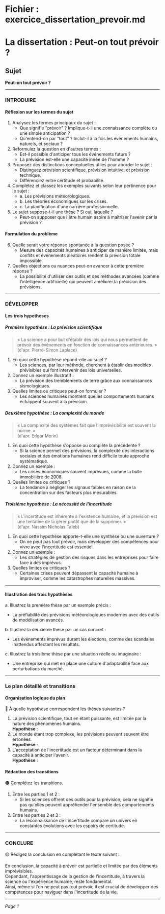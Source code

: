 # Fichier : exercice_dissertation_prevoir.md

# La dissertation : Peut-on tout prévoir ?

## Sujet
**Peut-on tout prévoir ?**

---

### INTRODUIRE

#### Réflexion sur les termes du sujet

1. Analysez les termes principaux du sujet :
   - Que signifie "prévoir" ? Implique-t-il une connaissance complète ou une simple anticipation ?
   - Qu'entend-on par "tout" ? Inclut-il à la fois les événements humains, naturels, et sociaux ?
2. Reformulez la question en d'autres termes :
   - Est-il possible d'anticiper tous les événements futurs ?
   - La prévision est-elle une capacité innée de l'homme ?
3. Proposez des distinctions conceptuelles utiles pour aborder le sujet :
   - Distinguez prévision scientifique, prévision intuitive, et prévision technique.
   - Différenciez entre certitude et probabilité.
4. Complétez et classez les exemples suivants selon leur pertinence pour le sujet :
   - a. Les prévisions météorologiques.
   - b. Les théories économiques sur les crises.
   - c. La planification d'une carrière professionnelle.
5. Le sujet suppose-t-il une thèse ? Si oui, laquelle ?
   - Peut-on supposer que l'être humain aspire à maîtriser l'avenir par la prévision ?

#### Formulation du problème

6. Quelle serait votre réponse spontanée à la question posée ?
   - Mesure des capacités humaines à anticiper de manière limitée, mais conflits et événements aléatoires rendent la prévision totale impossible.
7. Quelles objections ou nuances peut-on avancer à cette première réponse ?
   - La possibilité d'utiliser des outils et des méthodes avancées (comme l'intelligence artificielle) qui peuvent améliorer la précision des prévisions.

---

### DÉVELOPPER

#### Les trois hypothèses

##### Première hypothèse : La prévision scientifique

> « La science a pour but d'établir des lois qui nous permettent de prévoir des événements en fonction de connaissances antérieures. »  
> (d'apr. Pierre-Simon Laplace)

1. En quoi cette hypothèse répond-elle au sujet ?
   - Les sciences, par leur méthode, cherchent à établir des modèles prévisibles qui font intervenir des lois universelles.
2. Donnez un exemple illustratif :
   - La prévision des tremblements de terre grâce aux connaissances sismologiques.
3. Quelles limites ou critiques peut-on formuler ?
   - Les sciences humaines montrent que les comportements humains échappent souvent à la prévision.

##### Deuxième hypothèse : La complexité du monde

> « La complexité des systèmes fait que l'imprévisibilité est souvent la norme. »  
> (d'apr. Edgar Morin)

1. En quoi cette hypothèse s'oppose ou complète la précédente ?
   - Si la science permet des prévisions, la complexité des interactions sociales et des émotions humaines rend difficile toute approche systématique.
2. Donnez un exemple :
   - Les crises économiques souvent imprévues, comme la bulle immobilière de 2008.
3. Quelles limites ou critiques ?
   - La tendance à négliger les signaux faibles en raison de la concentration sur des facteurs plus mesurables.

##### Troisième hypothèse : La nécessité de l'incertitude

> « L'incertitude est inhérente à l'existence humaine, et la prévision est une tentative de la gérer plutôt que de la supprimer. »  
> (d'apr. Nassim Nicholas Taleb)

1. En quoi cette hypothèse apporte-t-elle une synthèse ou une ouverture ?
   - On ne peut pas tout prévoir, mais développer des compétences pour vivre avec l'incertitude est essentiel.
2. Donnez un exemple :
   - Les stratégies de gestion des risques dans les entreprises pour faire face à des imprévus.
3. Quelles limites ou critiques ?
   - Certaines crises peuvent dépassent la capacité humaine à improviser, comme les catastrophes naturelles massives.

---

#### Illustration des trois hypothèses

a. Illustrez la première thèse par un exemple précis :
   - La préfiabilité des prévisions météorologiques modernes avec des outils de modélisation avancés.

b. Illustrez la deuxième thèse par un cas concret :
   - Les événements imprévus durant les élections, comme des scandales inattendus affectant les résultats.

c. Illustrez la troisième thèse par une situation réelle ou imaginaire :
   - Une entreprise qui met en place une culture d'adaptabilité face aux perturbations du marché.

---

### Le plan détaillé et transitions

#### Organisation logique du plan

🔴 À quelle hypothèse correspondent les thèses suivantes ?

1. La prévision scientifique, tout en étant puissante, est limitée par la nature des phénomènes humains.  
   **Hypothèse :**
2. Le monde étant trop complexe, les prévisions peuvent souvent être erronées.  
   **Hypothèse :**
3. L'acceptation de l'incertitude est un facteur déterminant dans la capacité à anticiper l'avenir.  
   **Hypothèse :**

#### Rédaction des transitions

🟠 Complétez les transitions.

1. Entre les parties 1 et 2 :  
   - Si les sciences offrent des outils pour la prévision, cela ne signifie pas qu'elles peuvent appréhender l'ensemble des comportements humains.
2. Entre les parties 2 et 3 :  
   - La reconnaissance de l'incertitude compare un univers en constantes évolutions avec les espoirs de certitude.

---

### CONCLURE

🟡 Rédigez la conclusion en complétant le texte suivant :

En conclusion, la capacité à prévoir est partielle et limitée par des éléments imprévisibles.  
Cependant, l'apprentissage de la gestion de l'incertitude, à travers la science ou l'expérience humaine, reste fondamental.  
Ainsi, même si l'on ne peut pas tout prévoir, il est crucial de développer des compétences pour naviguer dans l'incertitude de la vie. 

---

*Page 1*